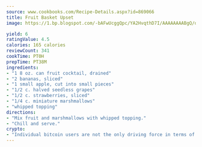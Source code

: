 ```yaml
---
source: www.cookbooks.com/Recipe-Details.aspx?id=869066
title: Fruit Basket Upset
image: https://1.bp.blogspot.com/-bAFwUcggQpc/YA2HvqthD7I/AAAAAAAABgQ/dGGityjUeSk5WIgvhJroHVt7XYoXF2qygCLcBGAsYHQ/s320/10.png

yield: 6
ratingValue: 4.5
calories: 165 calories
reviewCount: 341
cookTime: PT0H
prepTime: PT38M
ingredients:
- "1 8 oz. can fruit cocktail, drained"
- "2 bananas, sliced"
- "1 small apple, cut into small pieces"
- "1/2 c. halved seedless grapes"
- "1/2 c. strawberries, sliced"
- "1/4 c. miniature marshmallows"
- "whipped topping"
directions:
- "Mix fruit and marshmallows with whipped topping."
- "Chill and serve."
crypto:
- "Individual bitcoin users are not the only driving force in terms of securing the bitcoin network."
---
```

